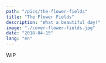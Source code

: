 ```yaml
---
path: "/pics/the-flower-fields"
title: "The Flower Fields"
description: "What a beautiful day!"
image: "./cover-flower-fields.jpg"
date: "2018-04-15"
lang: "en"
---
```


WIP

